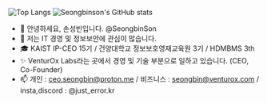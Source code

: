 
![Top Langs](https://github-readme-stats.vercel.app/api/top-langs/?username=seongbinson&layout=compact)
![Seongbinson's GitHub stats](https://github-readme-stats.vercel.app/api?username=seongbinson&show_icons=true&theme=nightowl)
- 👋 안녕하세요, 손성빈입니다. @SeongbinSon
- 👀 저는 IT 경영 및 정보보안에 관심이 많습니다.
- 🎓 KAIST IP-CEO 15기 / 건양대학교 정보보호영재교육원 3기 / HDMBMS 3th
- ✨ VenturOx Labs라는 곳에서 경영 및 기술 부분으로 일하고 있습니다. (CEO, Co-Founder)
- 📫 개인 : ceo.seongbin@proton.me / 비즈니스 : seongbin@venturox.com / insta,discord : @just_error.kr
<!---
SeongbinSon/SeongbinSon is a ✨ special ✨ repository because its `README.md` (this file) appears on your GitHub profile.
You can click the Preview link to take a look at your changes.
--->

